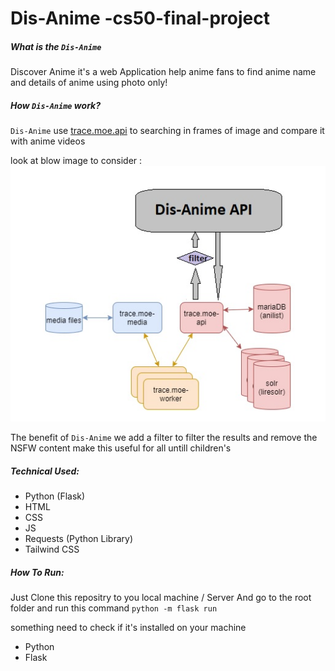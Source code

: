 # Dis-Anime -cs50-final-project

##### What is the `Dis-Anime`

Discover Anime it's a web Application help anime fans to find anime name and details of anime using photo only! 




##### How `Dis-Anime` work?
`Dis-Anime` use [trace.moe.api](https://soruly.github.io/trace.moe-api/#/docs) to searching in frames of image and compare it with anime videos 

look at blow image to consider :
![workflow](static/img/workflow.jpg "Workflow")

The benefit of `Dis-Anime` we add a filter to filter the results and remove the NSFW content make this useful for all untill children's  


##### Technical Used:
- Python (Flask)
- HTML 
- CSS
- JS
- Requests (Python Library)
- Tailwind CSS


##### How To Run:
Just Clone this repositry to you local machine / Server 
And go to the root folder and run this command
`python -m flask run`

something need to check if it's installed on your machine 
- Python
- Flask





